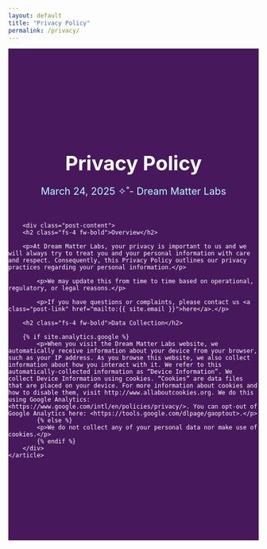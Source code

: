 ```yaml
---
layout: default
title: "Privacy Policy"
permalink: /privacy/
---
```

<section style="background-color: #47185C">
    <article class="col-8 col-md-5 post">
        <header class="post-header">
            <h1 class="post-title">Privacy Policy</h1>
            <p class="post-meta">March 24, 2025 ✧˚- Dream Matter Labs</p>
        </header>

        <div class="post-content">
	    <h2 class="fs-4 fw-bold">Overview</h2>

	    <p>At Dream Matter Labs, your privacy is important to us and we will always try to treat you and your personal information with care and respect. Consequently, this Privacy Policy outlines our privacy practices regarding your personal information.</p>

            <p>We may update this from time to time based on operational, regulatory, or legal reasons.</p>

            <p>If you have questions or complaints, please contact us <a class="post-link" href="mailto:{{ site.email }}">here</a>.</p>	
	    		 
	    <h2 class="fs-4 fw-bold">Data Collection</h2>
      
   	    {% if site.analytics.google %}
            <p>When you visit the Dream Matter Labs website, we automatically receive information about your device from your browser, such as your IP address. As you browse this website, we also collect information about how you interact with it. We refer to this automatically-collected information as “Device Information”. We collect Device Information using cookies. “Cookies” are data files that are placed on your device. For more information about cookies and how to disable them, visit http://www.allaboutcookies.org. We do this using Google Analytics: <https://www.google.com/intl/en/policies/privacy/>. You can opt-out of Google Analytics here: <https://tools.google.com/dlpage/gaoptout>.</p>
            {% else %}
            <p>We do not collect any of your personal data nor make use of cookies.</p>
            {% endif %}
        </div>
    </article>
</section>

<style>
    .post {
        margin: 0 auto;
	padding: 150px 0 150px 0;
	color: white;
    }

    .post-header {
        margin-bottom: 50px;
        text-align: center;
    }

    .post-title {
        font-size: 2.5rem;
        font-weight: bold;
        margin-bottom: 15px;
    }

    .post-meta {
        font-size: 1.25rem;
        color: #B7FDFE;
        margin-bottom: 0;
    }

    .post-content {
        font-size: 1.25rem;
        line-height: 1.6;
        margin-bottom: 50px;
    }

    .post-link {
        color: #B7FDFE;
        text-decoration: none;
	font-weight: bold;
    }

    .post-link:hover {
        color: #C5FDFE;
        text-decoration: underline;
    }
</style>
